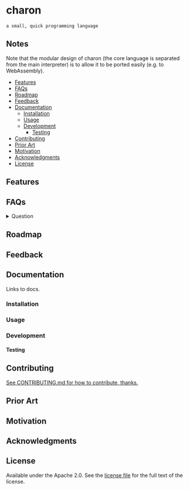# charon

`a small, quick programming language`

## Notes

Note that the modular design of charon (the core language is separated from the main interpreter) is to allow it to be ported easily (e.g. to WebAssembly).

+ [Features](#features)
+ [FAQs](#faqs)
+ [Roadmap](#roadmap)
+ [Feedback](#feedback)
+ [Documentation](#documentation)
  + [Installation](#installation)
  + [Usage](#usage)
  + [Development](#development)
    + [Testing](#testing)
+ [Contributing](#contributing)
+ [Prior Art](#prior-art)
+ [Motivation](#motivation)
+ [Acknowledgments](#acknowledgments)
+ [License](#license)

## Features

## FAQs

<details>
<summary>Question</summary>
Answer
</details>

## Roadmap

## Feedback

## Documentation

Links to docs.

### Installation

### Usage

### Development

#### Testing

## Contributing

[See CONTRIBUTING.md for how to contribute, thanks.](./CONTRIBUTING.md)

## Prior Art

## Motivation

## Acknowledgments

## License

Available under the Apache 2.0. See the [license file](./LICENSE) for the full text of the license.
